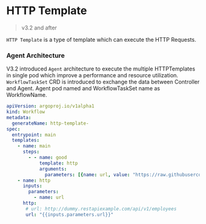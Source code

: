 # HTTP Template
 
> v3.2 and after 

`HTTP Template` is a type of template which can execute the HTTP Requests.

 ### Agent Architecture
 V3.2 introduced `Agent` architecture to execute the multiple HTTPTemplates in single pod which improve a performance and resource utilization.
 `WorkflowTaskSet` CRD is introduced to exchange the data between Controller and Agent. 
 Agent pod named <workflowname-agent> and WorkflowTaskSet name as WorkflowName.

```yaml
apiVersion: argoproj.io/v1alpha1
kind: Workflow
metadata:
  generateName: http-template-
spec:
  entrypoint: main
  templates:
    - name: main
      steps:
        - - name: good
            template: http
            arguments:
              parameters: [{name: url, value: "https://raw.githubusercontent.com/argoproj/argo-workflows/4e450e250168e6b4d51a126b784e90b11a0162bc/pkg/apis/workflow/v1alpha1/generated.swagger.json"}]
    - name: http
      inputs:
        parameters:
          - name: url
      http:
       # url: http://dummy.restapiexample.com/api/v1/employees
       url: "{{inputs.parameters.url}}"
      
```
